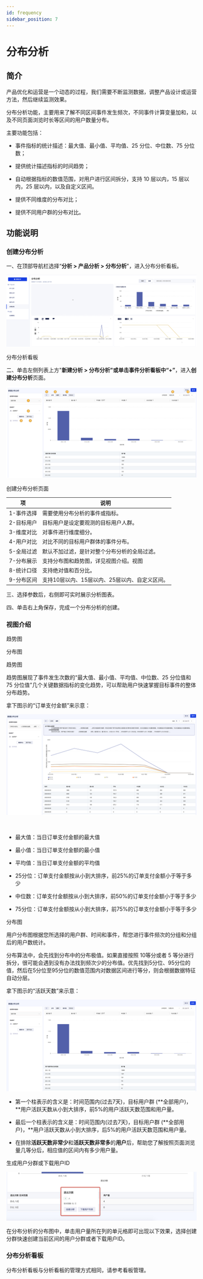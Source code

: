 ```yaml
---
id: frequency
sidebar_position: 7
---
```


# 分布分析

## 简介[](#jian-jie)

产品优化和运营是一个动态的过程，我们需要不断监测数据，调整产品设计或运营方法，然后继续监测效果。

分布分析功能，主要用来了解不同区间事件发生频次，不同事件计算变量加和，以及不同页面浏览时长等区间的用户数量分布。

主要功能包括：

* 事件指标的统计描述：最大值、最小值、平均值、25 分位、中位数、75 分位数；
    
* 提供统计描述指标的时间趋势；
    
* 自动根据指标的数值范围，对用户进行区间拆分，支持 10 层以内，15 层以内，25 层以内，以及自定义区间。
    
* 提供不同维度的分布对比；
    
* 提供不同用户群的分布对比。
    

## 功能说明[](#gong-neng-shuo-ming)

### 创建分布分析[](#chuang-jian-fen-bu-fen-xi)

一、在顶部导航栏选择“**分析 > 产品分析 \> 分布分析**"，进入分布分析看板。

![](/img/assets-M2qbZInaXgdm8kkNosp-M3eplYl4s7kWXaewYEO-M3erBuyHh9i5HJCjHtBimage.png)

分布分析看板

二、单击左侧列表上方"**新建分析 \> 分布分析"**或单击事件分析看板中“**+”**，进入**创建分布分析**页面。

![](/img/assets-M2qbZInaXgdm8kkNosp-M3eplYl4s7kWXaewYEO-M3esOxhBnAqAuE_9oSZimage.png)

创建分布分析页面

| 项   | 说明  |
| --- | --- |
| 1-事件选择 | 需要使用分布分析的事件或指标。 |
| 2-目标用户 | 目标用户是设定要观测的目标用户人群。 |
| 3-维度对比 | 对事件进行维度细分。 |
| 4-用户对比 | 对比不同的目标用户群体的事件分布。 |
| 5-全局过滤 | 默认不加过滤，是针对整个分布分析的全局过滤。 |
| 7-分布展示 | 支持分布图和趋势图，详见视图介绍。视图​ |
| 8-统计口径 | 支持绝对值和百分比。 |
| 9-分布区间 | 支持10层以内、15层以内、25层以内、自定义区间。 |

三、选择参数后，右侧即可实时展示分析图表。

四、单击右上角保存，完成一个分布分析的创建。


### 视图介绍[](#shi-tu-jie-shao)

趋势图

分布图

趋势图

趋势图展现了事件发生次数的“最大值、最小值、平均值、中位数、25 分位值和 75 分位值”几个关键数据指标的变化趋势，可以帮助用户快速掌握目标事件的整体分布趋势。

拿下图示的“订单支付金额”来示意：

![](/img/assets-M2qbZInaXgdm8kkNosp-M3em46U5qQ9giyLz-2e-M3en2W-rL1ZAlojxPRmimage.png)

​

* 最大值：当日订单支付金额的最大值
    
* 最小值：当日订单支付金额的最小值
    
* 平均值：当日订单支付金额的平均值
    
* 25分位：订单支付金额按从小到大排序，前25%的订单支付金额小于等于多少
    
* 中位数：订单支付金额按从小到大排序，前50%的订单支付金额小于等于多少
    
* 75分位：订单支付金额按从小到大排序，前75%的订单支付金额小于等于多少
    

分布图

用户分布图根据您所选择的用户群、时间和事件，帮您进行事件频次的分组和分组后的用户数统计。

分布算法中，会先找到分布中的分布极值。如果直接按照 10等分或者 5 等分进行拆分，很可能会遇到没有办法找到频次少的分布值。优先找到5分位、95分位的值，然后在5分位至95分位的数值范围内对数据区间进行等分，则会根据数据特征自动分层。

拿下图示的“活跃天数”来示意：

![](/img/assets-M2qbZInaXgdm8kkNosp-M3em46U5qQ9giyLz-2e-M3enhFwQZi2eelmVyaoimage.png)

* 第一个柱表示的含义是：时间范围内(过去7天)，目标用户群 (**全部用户)，**用户活跃天数从小到大排序，前5%的用户活跃天数范围和用户量。
    
* 最后一个柱表示的含义是：时间范围内(过去7天)，目标用户群 (**全部用户)，**用户活跃天数从小到大排序，后5%的用户活跃天数范围和用户量。
    
* 在排除**活跃天数非常少**和**活跃天数非常多**的**用户**后，帮助您了解按照页面浏览量几等分后，相应值的区间内有多少用户量。
    

生成用户分群或下载用户ID[](#sheng-cheng-yong-hu-fen-qun-huo-xia-zai-yong-hu-id)

![](/img/assets-M2qbZInaXgdm8kkNosp-MDIN0ScxdJLg7ZtVis_-MDIztl20PGxNTvw2I8simage.png)

在分布分析的分布图中，单击用户量所在列的单元格即可出现以下效果，选择创建分群快速创建当前区间的用户分群或者下载用户ID。

### 分布分析看板[](#fen-bu-fen-xi-kan-ban)

分布分析看板与分析看板的管理方式相同，请参考看板管理。
